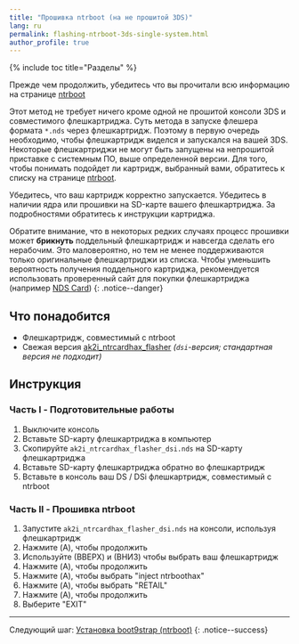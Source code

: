 ```yaml
---
title: "Прошивка ntrboot (на не прошитой 3DS)"
lang: ru
permalink: flashing-ntrboot-3ds-single-system.html
author_profile: true
---
```

{% include toc title="Разделы" %}

Прежде чем продолжить, убедитесь что вы прочитали всю информацию на странице [ntrboot](ntrboot)

Этот метод не требует ничего кроме одной не прошитой консоли 3DS и совместимого флешкартриджа. Суть метода в запуске флешера формата `*.nds` через флешкартридж. Поэтому в первую очередь необходимо, чтобы флешкартридж виделся и запускался на вашей 3DS. Некоторые флешкартриджи не могут быть запущены на непрошитой приставке с системным ПО, выше определенной версии. Для того, чтобы понимать подойдет ли картридж, выбранный вами, обратитесь к списку на странице [ntrboot](ntrboot).

Убедитесь, что ваш картридж корректно запускается. Убедитесь в наличии ядра или прошивки на SD-карте вашего флешкартриджа. За подробностями обратитесь к инструкции картриджа.

Обратите внимание, что в некоторых редких случаях процесс прошивки может **брикнуть** поддельный флешкартридж и навсегда сделать его нерабочим. Это маловероятно, но тем не менее поддерживаются только оригинальные флешкартриджи из списка. Чтобы уменьшить вероятность получения поддельного картриджа, рекомендуется использовать проверенный сайт для покупки флешкартриджа (например [NDS Card](http://www.nds-card.com/))
{: .notice--danger}

## Что понадобится

* Флешкартридж, совместимый с ntrboot
* Свежая версия [ak2i_ntrcardhax_flasher](https://github.com/d3m3vilurr/ak2i_ntrcardhax_flasher/releases/latest) *(`dsi`-версия; стандартная версия не подходит)*

## Инструкция

### Часть I - Подготовительные работы

1. Выключите консоль
1. Вставьте SD-карту флешкартриджа в компьютер
1. Скопируйте `ak2i_ntrcardhax_flasher_dsi.nds` на SD-карту флешкартриджа
1. Вставьте SD-карту флешкартриджа обратно во флешкартридж
1. Вставьте в консоль ваш DS / DSi флешкартридж, совместимый с ntrboot

### Часть II - Прошивка ntrboot

1. Запустите `ak2i_ntrcardhax_flasher_dsi.nds` на консоли, используя флешкартридж
1. Нажмите (A), чтобы продолжить
1. Используйте (ВВЕРХ) и (ВНИЗ) чтобы выбрать ваш флешкартридж
1. Нажмите (A), чтобы продолжить
1. Нажмите (A), чтобы выбрать "inject ntrboothax"
1. Нажмите (A), чтобы выбрать "RETAIL"
1. Нажмите (A), чтобы продолжить
1. Выберите "EXIT"

___

Следующий шаг: [Установка boot9strap (ntrboot)](installing-boot9strap-ntrboot)
{: .notice--success}